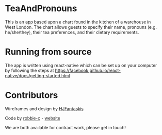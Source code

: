 # TeaAndPronouns
This is an app based upon a chart found in the kitchen of a warehouse in West London. The chart allows guests to specify their name, pronouns (e.g. he/she/they), their tea preferences, and their dietary requirements.

# Running from source
The app is written using react-native which can be set up on your computer by following the steps at https://facebook.github.io/react-native/docs/getting-started.html

# Contributors
Wireframes and design by [HJFantaskis](https://github.com/HJFantaskis)

Code by [robbie-c](https://github.com/robbie-c) - [website](robbiecoomber.co.uk)

We are both available for contract work, please get in touch!
